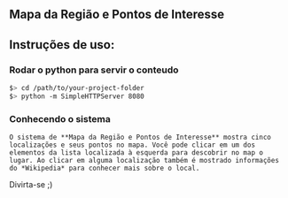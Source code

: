 ## Mapa da Região e Pontos de Interesse

## Instruções de uso:

### Rodar o python para servir o conteudo

  ```bash
  $> cd /path/to/your-project-folder
  $> python -m SimpleHTTPServer 8080
  ```

### Conhecendo o sistema
	
	O sistema de **Mapa da Região e Pontos de Interesse** mostra cinco localizações e seus pontos no mapa. Você pode clicar em um dos elementos da lista localizada à esquerda para descobrir no map o lugar. Ao clicar em alguma localização também é mostrado informações do *Wikipedia* para conhecer mais sobre o local.
  
Divirta-se ;)
